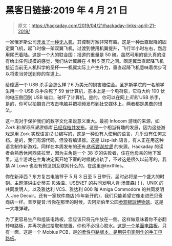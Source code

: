# 黑客日链接:2019 年 4 月 21 日

> 原文：<https://hackaday.com/2019/04/21/hackaday-links-april-21-2019/>

一家俄罗斯公司[开发了一种无人机](https://foxtrotalpha.jalopnik.com/russia-s-shotgun-wielding-drone-is-the-flying-nightmare-1833617897)，其控制方案非常有趣。这是一种垂直起降的固定翼飞机，起飞时像一架双翼飞机，过渡到使用机翼提升，飞行半小时左右，然后用尾巴着陆。这是一个大的联合国；报道的重量是 50 磅。虽然可用的镜头真的没有给出任何规模的感觉，我们估计翼展在 4 到 5 英尺之间。固定翼垂直起降飞机接近当前无人机科学的圣杯——机翼实际上产生升力，垂直起降飞机意味着优步可以将麦当劳送到你的车道上。

给傻逼一个 USB 杀手会怎么样？6 万美元的损害赔偿金。圣罗斯学院的一名前学生用一个 USB 杀手杀死了 59 台计算机，基本上是一个电荷泵，它将大约 100 伏的电压倒回到 USB 端口，破坏了计算机。是的，你可以在网上*买到* USB 杀手，是的，你可以拍摄自己攻击电脑并把视频发布到社交媒体上。两者都是愚蠢的想法。

这一周对于保护我们的数字文化来说意义重大。最初 Infocom 游戏的来源，如 *Zork* 和*银河系漫游指南* [已经存档并发布](https://github.com/historicalsource?tab=repositories)。这是一个相当有趣的发展，因为这些游戏是用 Zork 实现语言(ZIL)编写的，这是一种没有人使用的语言，几乎没有任何文档。是的，我们有源代码，但没有编译器。这是 Lisp-ish 语言，有人正在用这种语言制作新游戏。同样在本周发布的还有[*休闲套装拉里*](https://github.com/historicalsource/leisuresuitlarry) 的来源。Hackaday 的读者会熟悉休闲西装拉里，因为主角是一个 38 岁的失败者，住在他母亲的地下室里。这个游戏在主角决定离开地下室的时候就出轨了，不过这是很久以前写的，我猜 Al Lowe 也没有预见到互联网什么的。在这里@textfiles。

你在新泽西？东方复古电脑节于 5 月 3 日至 5 日举行，届时必将是一个盛大的时刻。主题演讲由史蒂夫·贝洛温、USENET 的共同发明人肯·汤普森(！)，UNIX 的共同发明人，以及雅达利 VCS、雅达利 800 和 Amiga Commodore 的共同发明人 Joe Decuir。还有一家软件商店(今年新开的)，我们只能希望它像走进巴贝奇商店一样。普罗提普:当你在那里的时候，去阿斯伯里公园[参观银球博物馆](http://silverballmuseum.com/)。这是一大堆弹球。

为了更容易生产和组装电路板，您应该只将元件放在一侧。这样做意味着你不必翻转电路板，并再次通过拾取和放置，你也不必担心胶水。[这是一个单面电路板](https://hackaday.io/project/164528-mbius-flex)。只有一面。这是一个 Mobius PCB，是[的柔性电路版本，是用导电笔制作的手工电路板](https://www.evilmadscientist.com/2009/a-single-sided-circuit-board/)。